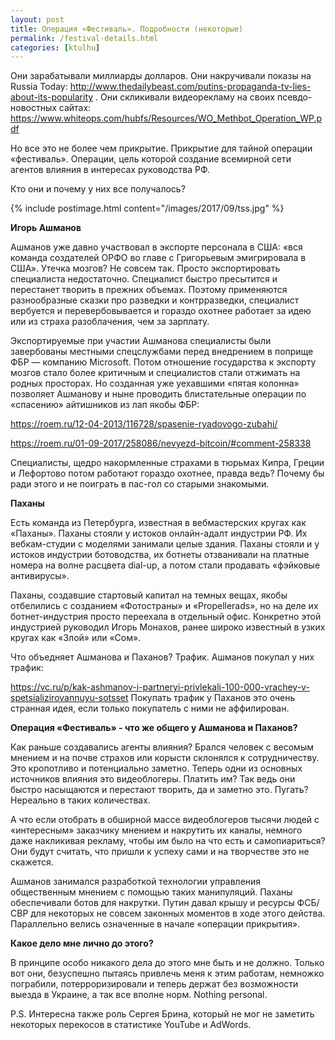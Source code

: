 ```yaml
---
layout: post
title: Операция «Фестиваль». Подробности (некоторые)
permalink: /festival-details.html
categories: [ktulhu]
---
```


Они зарабатывали миллиарды долларов. Они накручивали показы на Russia Today: http://www.thedailybeast.com/putins-propaganda-tv-lies-about-its-popularity . Они скликивали видеорекламу на своих псевдо-новостных сайтах: https://www.whiteops.com/hubfs/Resources/WO_Methbot_Operation_WP.pdf

Но все это не более чем прикрытие. Прикрытие для тайной операции «фестиваль». Операции, цель которой создание всемирной сети агентов влияния в интересах руководства РФ.

Кто они и почему у них все получалось?

{% include postimage.html content="/images/2017/09/tss.jpg" %}

**Игорь Ашманов**

Ашманов уже давно участвовал в экспорте персонала в США: «вся команда создателей ОРФО во главе с Григорьевым эмигрировала в США». Утечка мозгов? Не совсем так. Просто экспортировать специалиста недостаточно. Специалист быстро пресытится и перестанет творить в прежних объемах. Поэтому применяются разнообразные сказки про разведки и контрразведки, специалист вербуется и перевербовывается и гораздо охотнее работает за идею или из страха разоблачения, чем за зарплату.

Экспортируемые при участии Ашманова специалисты были завербованы местными спецслужбами перед внедрением в поприще ФБР — компанию Microsoft. Потом отношение государства к экспорту мозгов стало более критичным и специалистов стали отжимать на родных просторах. Но созданная уже уехавшими «пятая колонна» позволяет Ашманову и ныне проводить блистательные операции по «спасению» айтишников из лап якобы ФБР:

https://roem.ru/12-04-2013/116728/spasenie-ryadovogo-zubahi/

https://roem.ru/01-09-2017/258086/nevyezd-bitcoin/#comment-258338

Специалисты, щедро накормленные страхами в тюрьмах Кипра, Греции и Лефортово потом работают гораздо охотнее, правда ведь? Почему бы ради этого и не поиграть в пас-гол со старыми знакомыми.

**Паханы**

Есть команда из Петербурга, известная в вебмастерских кругах как «Паханы». Паханы стояли у истоков онлайн-адалт индустрии РФ. Их вебкам-студии с моделями занимали целые здания. Паханы стояли и у истоков индустрии ботоводства, их ботнеты отзванивали на платные номера на волне расцвета dial-up, а потом стали продавать «фэйковые антивирусы». 

Паханы, создавшие стартовый капитал на темных вещах, якобы отбелились с созданием «Фотостраны» и «Propellerads», но на деле их ботнет-индустрия просто переехала в отдельный офис. Конкретно этой индустрией руководил Игорь Монахов, ранее широко известный в узких кругах как «Злой» или «Сом».

Что объедняет Ашманова и Паханов? Трафик. Ашманов покупал у них трафик:

https://vc.ru/p/kak-ashmanov-i-partneryi-privlekali-100-000-vrachey-v-spetsializirovannuyu-sotsset
Покупать трафик у Паханов это очень странная идея, если только покупатель с ними не аффилирован.

**Операция «Фестиваль» - что же общего у Ашманова и Паханов?**

Как раньше создавались агенты влияния? Брался человек с весомым мнением и на почве страхов или корысти склонялся к сотрудничеству. Это кропотливо и потенциально заметно. Теперь одни из основных источников влияния это видеоблогеры. Платить им? Так ведь они быстро насыщаются и перестают творить, да и заметно это. Пугать? Нереально в таких количествах.

А что если отобрать в обширной массе видеоблогеров тысячи людей с «интересным» заказчику мнением и накрутить их каналы, немного даже накликивая рекламу, чтобы им было на что есть и самопиариться? Они будут считать, что пришли к успеху сами и на творчестве это не скажется.

Ашманов занимался разработкой технологии управления общественным мнением с помощью таких манипуляций. Паханы обеспечивали ботов для накрутки. Путин давал крышу и ресурсы ФСБ/СВР для некоторых не совсем законных моментов в ходе этого действа. Параллельно велись означенные в начале «операции прикрытия».

**Какое дело мне лично до этого?**

В принципе особо никакого дела до этого мне быть и не должно. Только вот они, безуспешно пытаясь привлечь меня к этим работам, немножко пограбили, потерроризировали и теперь держат без возможности выезда в Украине, а так все вполне норм. Nothing personal.

P.S. Интересна также роль Сергея Брина, который не мог не заметить некоторых перекосов в статистике YouTube и AdWords.
